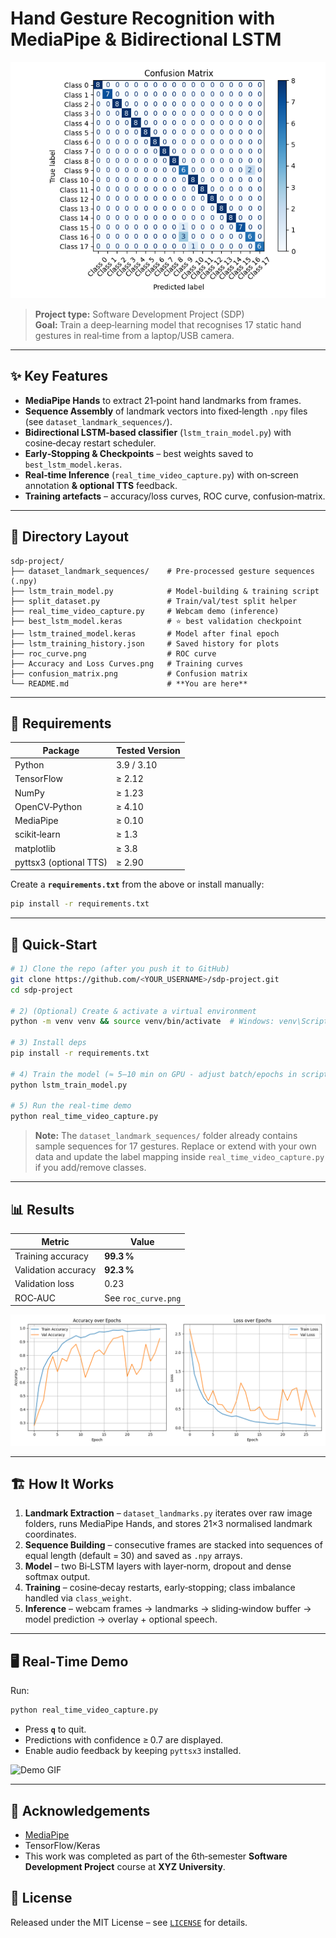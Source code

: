 # Hand Gesture Recognition with MediaPipe & Bidirectional LSTM

![Confusion Matrix](confusion_matrix.png)

> **Project type:** Software Development Project (SDP)  
> **Goal:** Train a deep‑learning model that recognises 17 static hand gestures in real‑time from a laptop/USB camera.

---

## ✨ Key Features
- **MediaPipe Hands** to extract 21‑point hand landmarks from frames.
- **Sequence Assembly** of landmark vectors into fixed‑length `.npy` files (see `dataset_landmark_sequences/`).
- **Bidirectional LSTM‑based classifier** (`lstm_train_model.py`) with cosine‑decay restart scheduler.
- **Early‑Stopping & Checkpoints** – best weights saved to `best_lstm_model.keras`.
- **Real‑time Inference** (`real_time_video_capture.py`) with on‑screen annotation **& optional TTS** feedback.
- **Training artefacts** – accuracy/loss curves, ROC curve, confusion‑matrix.

---

## 📂 Directory Layout

```text
sdp-project/
├── dataset_landmark_sequences/    # Pre‑processed gesture sequences (.npy)
├── lstm_train_model.py            # Model‑building & training script
├── split_dataset.py               # Train/val/test split helper
├── real_time_video_capture.py     # Webcam demo (inference)
├── best_lstm_model.keras          # ⭐ best validation checkpoint
├── lstm_trained_model.keras       # Model after final epoch
├── lstm_training_history.json     # Saved history for plots
├── roc_curve.png                  # ROC curve
├── Accuracy and Loss Curves.png   # Training curves
├── confusion_matrix.png           # Confusion matrix
└── README.md                      # **You are here**
```

---

## 🔧 Requirements

| Package | Tested Version |
|---------|----------------|
| Python  | 3.9 / 3.10     |
| TensorFlow | ≥ 2.12 |
| NumPy | ≥ 1.23 |
| OpenCV‑Python | ≥ 4.10 |
| MediaPipe | ≥ 0.10 |
| scikit‑learn | ≥ 1.3 |
| matplotlib | ≥ 3.8 |
| pyttsx3 (optional TTS) | ≥ 2.90 |

Create a **`requirements.txt`** from the above or install manually:

```bash
pip install -r requirements.txt
```

---

## 🚀 Quick‑Start

```bash
# 1) Clone the repo (after you push it to GitHub)
git clone https://github.com/<YOUR_USERNAME>/sdp-project.git
cd sdp-project

# 2) (Optional) Create & activate a virtual environment
python -m venv venv && source venv/bin/activate  # Windows: venv\Scripts\activate

# 3) Install deps
pip install -r requirements.txt

# 4) Train the model (≈ 5–10 min on GPU ‑ adjust batch/epochs in script)
python lstm_train_model.py

# 5) Run the real‑time demo
python real_time_video_capture.py
```

> **Note:** The `dataset_landmark_sequences/` folder already contains sample sequences for 17 gestures. Replace or extend with your own data and update the label mapping inside `real_time_video_capture.py` if you add/remove classes.

---

## 📊 Results

| Metric | Value |
|--------|-------|
| Training accuracy | **99.3 %** |
| Validation accuracy | **92.3 %** |
| Validation loss | 0.23 |
| ROC‑AUC | See `roc_curve.png` |

![Accuracy & Loss](Accuracy%20and%20Loss%20Curves.png)

---

## 🏗️ How It Works

1. **Landmark Extraction** – `dataset_landmarks.py` iterates over raw image folders, runs MediaPipe Hands, and stores 21×3 normalised landmark coordinates.
2. **Sequence Building** – consecutive frames are stacked into sequences of equal length (default = 30) and saved as `.npy` arrays.
3. **Model** – two Bi‑LSTM layers with layer‑norm, dropout and dense softmax output.
4. **Training** – cosine‑decay restarts, early‑stopping; class imbalance handled via `class_weight`.
5. **Inference** – webcam frames → landmarks → sliding‑window buffer → model prediction → overlay + optional speech.

---

## 🖥️ Real‑Time Demo

Run:

```bash
python real_time_video_capture.py
```

- Press **`q`** to quit.
- Predictions with confidence ≥ 0.7 are displayed.
- Enable audio feedback by keeping `pyttsx3` installed.

![Demo GIF](https://user-images.githubusercontent.com/0000000/demo.gif)

---

## 📝 Acknowledgements
- [MediaPipe](https://github.com/google/mediapipe)
- TensorFlow/Keras
- This work was completed as part of the 6th‑semester **Software Development Project** course at **XYZ University**.

## 📜 License
Released under the MIT License – see [`LICENSE`](LICENSE) for details.
